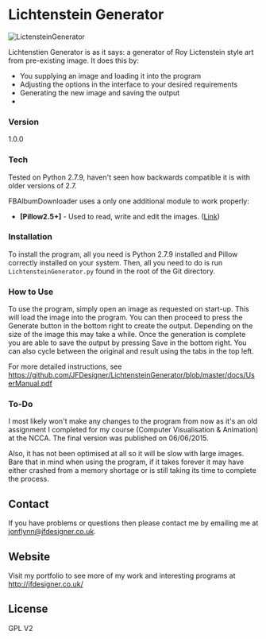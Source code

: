 # Lichtenstein Generator

![LictensteinGenerator](http://jfdesigner.co.uk/wp-content/uploads/2015/12/lichtenstein-art-generator.png "LictensteinGenerator")

Lichtenstien Generator is as it says: a generator of Roy Lictenstein style art from pre-existing image. It does this by:

  - You supplying an image and loading it into the program
  - Adjusting the options in the interface to your desired requirements
  - Generating the new image and saving the output
  - 
  
### Version
1.0.0

### Tech

Tested on Python 2.7.9, haven't seen how backwards compatible it is with older versions of 2.7.

FBAlbumDownloader uses a only one additional module to work properly:

* **[Pillow2.5+]**         - Used to read, write and edit the images. ([Link](https://github.com/python-pillow/Pillow))


### Installation
To install the program, all you need is Python 2.7.9 installed and Pillow correctly installed on your system. Then, all you need to do is run ```LichtensteinGenerator.py``` found in the root of the Git directory.

### How to Use
To use the program, simply open an image as requested on start-up. This will load the image into the program. You can then proceed to press the Generate button in the bottom right to create the output. Depending on the size of the image this may take a while. Once the generation is complete you are able to save the output by pressing Save in the bottom right. You can also cycle between the original and result using the tabs in the top left.

For more detailed instructions, see https://github.com/JFDesigner/LichtensteinGenerator/blob/master/docs/UserManual.pdf


### To-Do

I most likely won't make any changes to the program from now as it's an  old assignment I completed for my course (Computer Visualisation & Animation) at the NCCA. The final version was published on 06/06/2015.

Also, it has not been optimised at all so it will be slow with large images. Bare that in mind when using the program, if it takes forever it may have either crashed from a memory shortage or is still taking its time to complete the process.

## Contact

If you have problems or questions then please contact me by emailing me at jonflynn@jfdesigner.co.uk.

## Website

Visit my portfolio to see more of my work and interesting programs at http://jfdesigner.co.uk/

License
----

GPL V2

